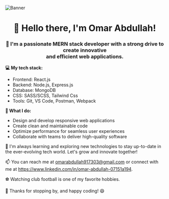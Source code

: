 ![Banner](https://camo.githubusercontent.com/cae12fddd9d6982901d82580bdf321d81fb299141098ca1c2d4891870827bf17/68747470733a2f2f6d69726f2e6d656469756d2e636f6d2f6d61782f313336302f302a37513379765349765f7430696f4a2d5a2e676966)
<h1 align="center">👋 Hello there, I'm Omar Abdullah! </h1>

<h3 align="center" >🚀 I'm a passionate MERN stack developer with a strong drive to create innovative <br /> and efficient web applications.</h3>

**💻 My tech stack:**
  - Frontend: React.js
  - Backend: Node.js, Express.js
  - Database: MongoDB
  - CSS: SASS/SCSS, Tailwind Css
  - Tools: Git, VS Code, Postman, Webpack

**🔨 What I do:**
  - Design and develop responsive web applications
  - Create clean and maintainable code
  - Optimize performance for seamless user experiences
  - Collaborate with teams to deliver high-quality software

🌱 I'm always learning and exploring new technologies to stay up-to-date in the ever-evolving tech world. Let's grow and innovate together!

📫 You can reach me at omarabdullah917303@gmail.com or connect with me at https://www.linkedin.com/in/omar-abdullah-07151a194.

⚽ Watching club football is one of my favorite hobbies. 

🙏 Thanks for stopping by, and happy coding! 😄


